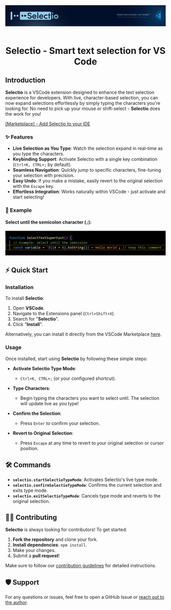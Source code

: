 <div align="center">
  <img src="https://raw.githubusercontent.com/pTinosq/Selectio/refs/heads/main/design/github-banner.jpg">
  <br>
  <br>
  <h1>Selectio - Smart text selection for VS Code</h1>
</div>

## Introduction

**Selectio** is a VSCode extension designed to enhance the text selection experience for developers. With live, character-based selection, you can now expand selections effortlessly by simply typing the characters you're looking for. No need to pick up your mouse or shift-select - **Selectio** does the work for you!

[[Marketplace] - Add Selectio to your IDE](https://marketplace.visualstudio.com/items?itemName=pTinosq.selectio)

### ✨ Features

- **Live Selection as You Type**: Watch the selection expand in real-time as you type the characters.
- **Keybinding Support**: Activate Selectio with a single key combination (`Ctrl+K, CTRL+;` by default).
- **Seamless Navigation**: Quickly jump to specific characters, fine-tuning your selection with precision.
- **Easy Undo**: If you make a mistake, easily revert to the original selection with the `Escape` key.
- **Effortless Integration**: Works naturally within VSCode - just activate and start selecting!

### 🎥 Example
#### Select until the semicolon character (`;`):
![Selectio example GIF](https://raw.githubusercontent.com/pTinosq/Selectio/refs/heads/main/design/gifs/selectio-example.gif)

## ⚡ Quick Start

### Installation

To install **Selectio**:

1. Open **VSCode**.
2. Navigate to the Extensions panel (`Ctrl+Shift+X`).
3. Search for "**Selectio**".
4. Click "**Install**".

Alternatively, you can install it directly from the VSCode Marketplace [here](#).

### Usage

Once installed, start using **Selectio** by following these simple steps:

- **Activate Selectio Type Mode**:
  - `Ctrl+K, CTRL+;` (or your configured shortcut).
- **Type Characters**:

  - Begin typing the characters you want to select until. The selection will update live as you type!

- **Confirm the Selection**:

  - Press `Enter` to confirm your selection.

- **Revert to Original Selection**:
  - Press `Escape` at any time to revert to your original selection or cursor position.

## 🛠️ Commands

- **`selectio.startSelectioTypeMode`**: Activates Selectio's live type mode.
- **`selectio.confirmSelectioTypeMode`**: Confirms the current selection and exits type mode.
- **`selectio.exitSelectioTypeMode`**: Cancels type mode and reverts to the original selection.

## 🧑‍💻 Contributing

**Selectio** is always looking for contributors! To get started:

1. **Fork the repository** and clone your fork.
2. **Install dependencies**: `npm install`.
3. Make your changes.
4. Submit a **pull request**!

Make sure to follow our [contribution guidelines](#) for detailed instructions.

## 🛡️ Support

For any questions or issues, feel free to open a GitHub Issue or [reach out to the author](https://x.com/pTinosq).
